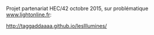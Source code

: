 Projet partenariat HEC/42 octobre 2015, sur problématique www.lightonline.fr:

http://taggaddaaaa.github.io/lesIllumines/